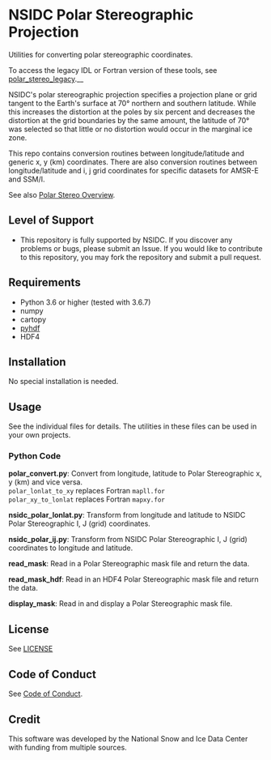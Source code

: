 # NSIDC Polar Stereographic Projection

Utilities for converting polar stereographic coordinates.

To access the legacy IDL or Fortran version of these tools, see [polar_stereo_legacy](https://github.com/nsidc/polar_stereo_legacy.git).__

NSIDC's polar stereographic projection specifies a projection plane or grid tangent to the Earth's surface at 70° northern and southern latitude. While this increases the distortion at the poles by six percent and decreases the distortion at the grid boundaries by the same amount, the latitude of 70° was selected so that little or no distortion would occur in the marginal ice zone.

This repo contains conversion routines between longitude/latitude and generic x, y (km) coordinates. There are also conversion routines between longitude/latitude and i, j grid coordinates for specific datasets for AMSR-E and SSM/I.

See also [Polar Stereo Overview](https://nsidc.org/data/polar-stereo).

## Level of Support

* This repository is fully supported by NSIDC. If you discover any problems or bugs, please submit an Issue. If you would like to contribute to this repository, you may fork the repository and submit a pull request.

## Requirements

* Python 3.6 or higher (tested with 3.6.7)
* numpy
* cartopy
* [pyhdf](https://hdfeos.org/software/pyhdf.php)
* HDF4

## Installation

No special installation is needed.

## Usage

See the individual files for details.  The utilities in these files can be used in your own projects.

### Python Code

**polar_convert.py**:
Convert from longitude, latitude to Polar Stereographic x, y (km) and vice versa.  
`polar_lonlat_to_xy` replaces Fortran `mapll.for`  
`polar_xy_to_lonlat` replaces Fortran `mapxy.for`  

**nsidc_polar_lonlat.py**:
Transform from longitude and latitude
    to NSIDC Polar Stereographic I, J (grid) coordinates.

**nsidc_polar_ij.py**:
Transform from NSIDC Polar Stereographic I, J (grid) coordinates to longitude and latitude.

**read_mask**: Read in a Polar Stereographic mask file and return the data.

**read_mask_hdf**: Read in an HDF4 Polar Stereographic mask file and return the data.

**display_mask**: Read in and display a Polar Stereographic mask file.

## License

See [LICENSE](LICENSE.md)

## Code of Conduct

See [Code of Conduct](CODE_OF_CONDUCT.md).

## Credit

This software was developed by the National Snow and Ice Data Center with funding from multiple sources.
